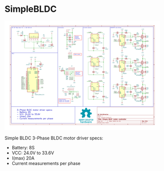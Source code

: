 # SimpleBLDC

![BLDC motor driver schematic](https://raw.githubusercontent.com/techn0man1ac/SimpleBLDC/refs/heads/main/PCB/IMGs/Schematic.png)

Simple BLDC 3-Phase BLDC motor driver specs:
- Battery: 8S 
- VCC: 24.0V to 33.6V
- I(max) 20A 
- Сurrent measurements per phase

